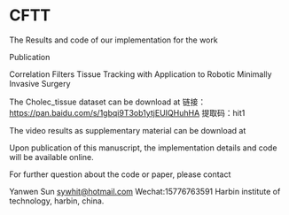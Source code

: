 # CFTT



The Results and code of our implementation for the work

Publication

Correlation Filters Tissue Tracking with Application to Robotic Minimally Invasive Surgery

The Cholec_tissue dataset can be download at 链接：https://pan.baidu.com/s/1gbqi9T3ob1ytjEUIQHuhHA  提取码：hit1 

The video results as supplementary material can be download at 


Upon publication of this manuscript, the implementation details and code will be available online.

For further question about the code or paper, please contact

Yanwen Sun sywhit@hotmail.com Wechat:15776763591
Harbin institute of technology, harbin, china.
